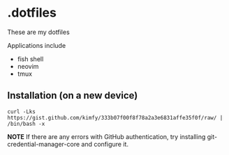 # .dotfiles

These are my dotfiles

Applications include
- fish shell
- neovim
- tmux

## Installation (on a new device)

```fish
curl -Lks https://gist.github.com/kimfy/333b07f00f8f78a2a3e6831affe35f0f/raw/ | /bin/bash -x
```

**NOTE**
If there are any errors with GitHub authentication, try installing git-credential-manager-core and configure it.

